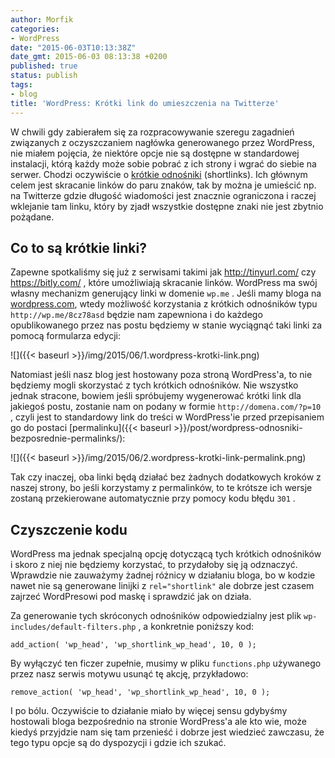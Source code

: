 ```yaml
---
author: Morfik
categories:
- WordPress
date: "2015-06-03T10:13:38Z"
date_gmt: 2015-06-03 08:13:38 +0200
published: true
status: publish
tags:
- blog
title: 'WordPress: Krótki link do umieszczenia na Twitterze'
---
```


W chwili gdy zabierałem się za rozpracowywanie szeregu zagadnień związanych z oczyszczaniem nagłówka
generowanego przez WordPress, nie miałem pojęcia, że niektóre opcje nie są dostępne w standardowej
instalacji, którą każdy może sobie pobrać z ich strony i wgrać do siebie na serwer. Chodzi
oczywiście o [krótkie odnośniki](https://en.wikipedia.org/wiki/URL_shortening) (shortlinks). Ich
głównym celem jest skracanie linków do paru znaków, tak by można je umieścić np. na Twitterze
gdzie długość wiadomości jest znacznie ograniczona i raczej wklejanie tam linku, który by zjadł
wszystkie dostępne znaki nie jest zbytnio pożądane.

<!--more-->
## Co to są krótkie linki?

Zapewne spotkaliśmy się już z serwisami takimi jak <http://tinyurl.com/> czy <https://bitly.com/> ,
które umożliwiają skracanie linków. WordPress ma swój własny mechanizm generujący linki w domenie
`wp.me` . Jeśli mamy bloga na [wordpress.com](https://wordpress.com/), wtedy możliwość korzystania z
krótkich odnośników typu `http://wp.me/8cz78asd` będzie nam zapewniona i do każdego opublikowanego
przez nas postu będziemy w stanie wyciągnąć taki linki za pomocą formularza edycji:

![]({{< baseurl >}}/img/2015/06/1.wordpress-krotki-link.png)

Natomiast jeśli nasz blog jest hostowany poza stroną WordPress'a, to nie będziemy mogli skorzystać z
tych krótkich odnośników. Nie wszystko jednak stracone, bowiem jeśli spróbujemy wygenerować krótki
link dla jakiegoś postu, zostanie nam on podany w formie `http://domena.com/?p=10` , czyli jest to
standardowy link do treści w WordPress'ie przed przepisaniem go do postaci
[permalinku]({{< baseurl >}}/post/wordpress-odnosniki-bezposrednie-permalinks/):

![]({{< baseurl >}}/img/2015/06/2.wordpress-krotki-link-permalink.png)

Tak czy inaczej, oba linki będą działać bez żadnych dodatkowych kroków z naszej strony, bo jeśli
korzystamy z permalinków, to te krótsze ich wersje zostaną przekierowane automatycznie przy pomocy
kodu błędu `301` .

## Czyszczenie kodu

WordPress ma jednak specjalną opcję dotyczącą tych krótkich odnośników i skoro z niej nie będziemy
korzystać, to przydałoby się ją odznaczyć. Wprawdzie nie zauważymy żadnej różnicy w działaniu bloga,
bo w kodzie nawet nie są generowane linijki z `rel="shortlink"` ale dobrze jest czasem zajrzeć
WordPresowi pod maskę i sprawdzić jak on działa.

Za generowanie tych skróconych odnośników odpowiedzialny jest plik `wp-includes/default-filters.php`
, a konkretnie poniższy kod:

    add_action( 'wp_head', 'wp_shortlink_wp_head', 10, 0 );

By wyłączyć ten ficzer zupełnie, musimy w pliku `functions.php` używanego przez nasz serwis motywu
usunąć tę akcję, przykładowo:

    remove_action( 'wp_head', 'wp_shortlink_wp_head', 10, 0 );

I po bólu. Oczywiście to działanie miało by więcej sensu gdybyśmy hostowali bloga bezpośrednio na
stronie WordPress'a ale kto wie, może kiedyś przyjdzie nam się tam przenieść i dobrze jest wiedzieć
zawczasu, że tego typu opcje są do dyspozycji i gdzie ich szukać.
